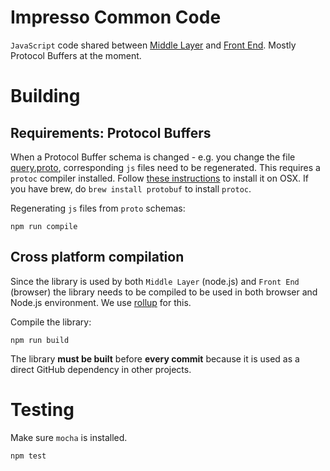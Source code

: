 # Impresso Common Code

`JavaScript` code shared between [Middle Layer](https://github.com/impresso/impresso-middle-layer) and [Front End](https://github.com/impresso/impresso-frontend). Mostly Protocol Buffers at the moment.

# Building

## Requirements: Protocol Buffers

When a Protocol Buffer schema is changed - e.g. you change the file [query.proto](https://github.com/impresso/impresso-jscommons/blob/master/proto/query.proto), corresponding `js` files need to be regenerated. This requires a `protoc` compiler installed. Follow [these instructions](http://google.github.io/proto-lens/installing-protoc.html) to install it on OSX.  If you have brew, do `brew install protobuf` to install `protoc`.

Regenerating `js` files from `proto` schemas:

```shell
npm run compile
```

## Cross platform compilation

Since the library is used by both `Middle Layer` (node.js) and `Front End` (browser) the library needs to be compiled to be used in both browser and Node.js environment. We use [rollup](https://rollupjs.org/) for this.

Compile the library:

```shell
npm run build
```

The library **must be built** before **every commit** because it is used as a direct GitHub dependency in other projects.

# Testing

Make sure `mocha` is installed.

```shell
npm test
```
